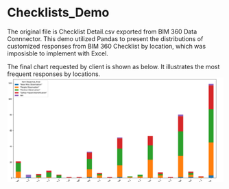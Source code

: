 # Checklists_Demo

The original file is Checklist Detail.csv exported from BIM 360 Data Connnector. This demo utilized Pandas to present the distributions of customized responses from BIM 360 Checklist by location, which was imposisble to implement with Excel. 

The final chart requested by client is shown as below. It illustrates the most frequent responses by locations. 
![1-Logo](Images/locations.PNG)
